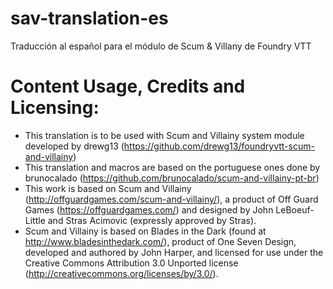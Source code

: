 # sav-translation-es
Traducción al español para el módulo de Scum &amp; Villany de Foundry VTT

# Content Usage, Credits and Licensing:

- This translation is to be used with Scum and Villainy system module developed by drewg13 (https://github.com/drewg13/foundryvtt-scum-and-villainy)
- This translation and macros are based on the portuguese ones done by brunocalado (https://github.com/brunocalado/scum-and-villainy-pt-br)
- This work is based on Scum and Villainy (http://offguardgames.com/scum-and-villainy/), a product of Off Guard Games (https://offguardgames.com/) and designed by John LeBoeuf-Little and Stras Acimovic (expressly approved by Stras).
- Scum and Villainy is based on Blades in the Dark (found at http://www.bladesinthedark.com/), product of One Seven Design, developed and authored by John Harper, and licensed for use under the Creative Commons Attribution 3.0 Unported license (http://creativecommons.org/licenses/by/3.0/).

